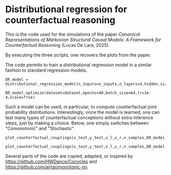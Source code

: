 # Distributional regression for counterfactual reasoning

This is the code used for the simulations of the paper *Canonical Representations of Markovian Structural Causal Models: A Framework for Counterfactual Reasoning* (Lucas De Lara, 2025).

By executing the three scripts, one recovers the plots from the paper.

The code permits to train a distributional regression model in a similar fashion to standard regression models.

```
DR_model = distributional_regression_model(n_inputs=n_inputs,n_layers=4,hidden_size=64)

DR_model.optimize(dataset=dataset,epochs=40,batch_size=64,lr=1e-4,scale=True)
```

Such a model can be used, in particular, to compute counterfactual joint probability distributions. Interestingly, once the model is learned, one can test many types of counterfactual conceptions without extra inference steps, just by making a choice. Below, one simply switches between "Comonotonic" and "Stochastic".

```
plot_counterfactual_couplings(x_test,y_test,x_l,x_r,n_samples,DR_model,"Comonotonic",path)

plot_counterfactual_couplings(x_test,y_test,x_l,x_r,n_samples,DR_model,"Stochastic",path)
```

Several parts of the code are copied, adapted, or inspired by https://github.com/HWDance/Cocycles and https://github.com/airtai/monotonic-nn.
